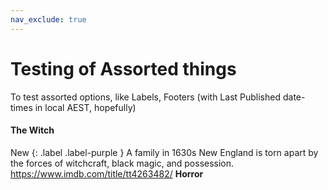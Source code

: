 ```yaml
---
nav_exclude: true
---
```


# Testing of Assorted things
To test assorted options, like Labels, Footers (with Last Published date-times in local AEST, hopefully)
#### The Witch
New {: .label .label-purple } A family in 1630s New England is torn apart by the forces of witchcraft, black magic, and possession.
https://www.imdb.com/title/tt4263482/
**Horror**


